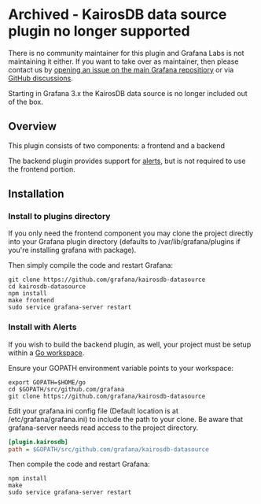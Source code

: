 # Archived - KairosDB data source plugin no longer supported

There is no community maintainer for this plugin and Grafana Labs is not maintaining it either. If you want to take over as maintainer, then please contact us by [opening an issue on the main Grafana repositiory](https://github.com/grafana/grafana/issues/new) or via [GitHub discussions](https://github.com/grafana/grafana/discussions).

Starting in Grafana 3.x the KairosDB data source is no longer included out of the box.

## Overview
This plugin consists of two components: a frontend and a backend

The backend plugin provides support for [alerts](https://grafana.com/docs/alerting/rules), but is not required to use the frontend portion.

## Installation
### Install to plugins directory

If you only need the frontend component you may clone the project directly into your Grafana plugin directory 
(defaults to /var/lib/grafana/plugins if you're installing grafana with package). 

Then simply compile the code and restart Grafana:
```
git clone https://github.com/grafana/kairosdb-datasource
cd kairosdb-datasource
npm install
make frontend
sudo service grafana-server restart
```

### Install with Alerts
If you wish to build the backend plugin, as well, your project must be setup within a [Go workspace](https://golang.org/doc/code.html#Workspaces).

Ensure your GOPATH environment variable points to your workspace:
```
export GOPATH=$HOME/go
cd $GOPATH/src/github.com/grafana
git clone https://github.com/grafana/kairosdb-datasource
```


Edit your grafana.ini config file (Default location is at /etc/grafana/grafana.ini) to include the path to your clone. 
Be aware that grafana-server needs read access to the project directory.

```ini
[plugin.kairosdb]
path = $GOPATH/src/github.com/grafana/kairosdb-datasource
```

Then compile the code and restart Grafana:
```
npm install
make
sudo service grafana-server restart
```
